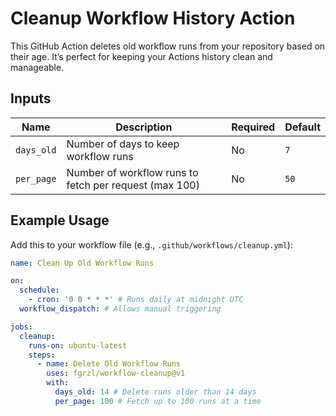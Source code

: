 # Cleanup Workflow History Action

This GitHub Action deletes old workflow runs from your repository based on their age. It’s perfect for keeping your Actions history clean and manageable.

## Inputs

| Name       | Description                                            | Required | Default |
|------------|--------------------------------------------------------|----------|---------|
| `days_old` | Number of days to keep workflow runs                   | No       | `7`     |
| `per_page` | Number of workflow runs to fetch per request (max 100) | No       | `50`    |

## Example Usage

Add this to your workflow file (e.g., `.github/workflows/cleanup.yml`):

```yaml
name: Clean Up Old Workflow Runs

on:
  schedule:
    - cron: '0 0 * * *' # Runs daily at midnight UTC
  workflow_dispatch: # Allows manual triggering

jobs:
  cleanup:
    runs-on: ubuntu-latest
    steps:
      - name: Delete Old Workflow Runs
        uses: fgrzl/workflow-cleanup@v1
        with:
          days_old: 14 # Delete runs older than 14 days
          per_page: 100 # Fetch up to 100 runs at a time
```